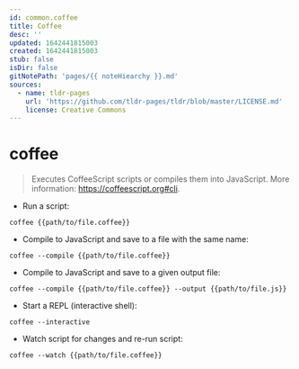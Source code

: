 ```yaml
---
id: common.coffee
title: Coffee
desc: ''
updated: 1642441815003
created: 1642441815003
stub: false
isDir: false
gitNotePath: 'pages/{{ noteHiearchy }}.md'
sources:
  - name: tldr-pages
    url: 'https://github.com/tldr-pages/tldr/blob/master/LICENSE.md'
    license: Creative Commons
---
```

# coffee

> Executes CoffeeScript scripts or compiles them into JavaScript.
> More information: <https://coffeescript.org#cli>.

- Run a script:

`coffee {{path/to/file.coffee}}`

- Compile to JavaScript and save to a file with the same name:

`coffee --compile {{path/to/file.coffee}}`

- Compile to JavaScript and save to a given output file:

`coffee --compile {{path/to/file.coffee}} --output {{path/to/file.js}}`

- Start a REPL (interactive shell):

`coffee --interactive`

- Watch script for changes and re-run script:

`coffee --watch {{path/to/file.coffee}}`

